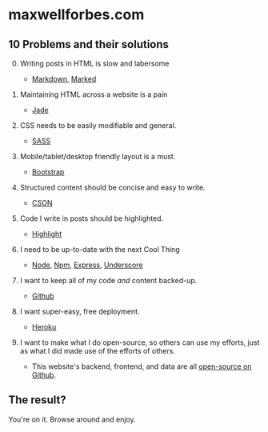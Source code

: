 # maxwellforbes.com

## 10 Problems and their solutions

0. Writing posts in HTML is slow and labersome
	- [Markdown](http://daringfireball.net/projects/markdown/), [Marked](https://github.com/chjj/marked)

0. Maintaining HTML across a website is a pain
	- [Jade](http://jade-lang.com/)

0. CSS needs to be easily modifiable and general.
	- [SASS](http://sass-lang.com/)

0. Mobile/tablet/desktop friendly layout is a must.
	- [Bootstrap](http://getbootstrap.com/)

0. Structured content should be concise and easy to write.
	- [CSON](https://github.com/bevry/cson)

0. Code I write in posts should be highlighted.
	- [Highlight](http://highlightjs.org/)

0. I need to be up-to-date with the next Cool Thing
	- [Node](http://nodejs.org/), [Npm](https://www.npmjs.org/), [Express](http://expressjs.com/), [Underscore](http://underscorejs.org/)

0. I want to keep all of my code _and_ content backed-up.
	- [Github](https://github.com/)

0. I want super-easy, free deployment.
	- [Heroku](https://www.heroku.com)

0. I want to make what I do open-source, so others can use my efforts, just as what I did made use of the efforts of others.
	- This website's backend, frontend, and data are all [open-source on Github](https://github.com/mbforbes/prjpages).

## The result?
You're on it. Browse around and enjoy.
